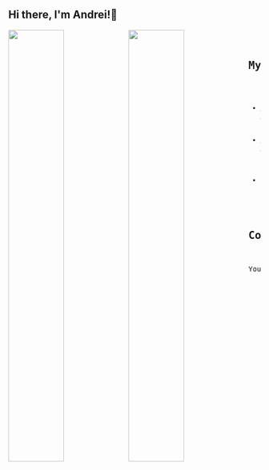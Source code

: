 ## Hi there, I'm Andrei!👋
<img align="left" width="47%" src="https://github-readme-stats.vercel.app/api?username=andreisovidiu&count_private=true&show_icons=true&theme=tokyonight"/> 
<img align="left" width="47%" src="https://github-readme-stats.vercel.app/api/top-langs/?username=andreisovidiu&layout=compact&theme=tokyonight"/>
<pre>
<pre>

## My Projects
* <a href="https://project1-production-daee.up.railway.app/" rel="nofollow">My Futures Monitor</a>, a web application that monitors the price of the major stock indices from the USA and Europe
* <a href="https://easylantranslator-production.up.railway.app/login" rel="nofollow">EasyLanguage translator</a>, a web application that allows the user to select and customize (from english to EasyLanguage)
  simple but effective trading systems
* My COTindex, a web API currently under development that analyses the Commitment of Traders data from the CFTC 


## Contact me
You can reach me at andreisovidiu@gmail.com
